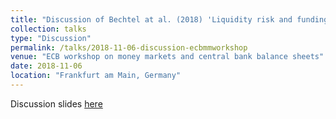 ```yaml
---
title: "Discussion of Bechtel at al. (2018) 'Liquidity risk and funding cost' "
collection: talks
type: "Discussion"
permalink: /talks/2018-11-06-discussion-ecbmmworkshop
venue: "ECB workshop on money markets and central bank balance sheets"
date: 2018-11-06
location: "Frankfurt am Main, Germany"
---
```


Discussion slides [here](../files/ECB_MM_discussion_Nguyen.pdf)

